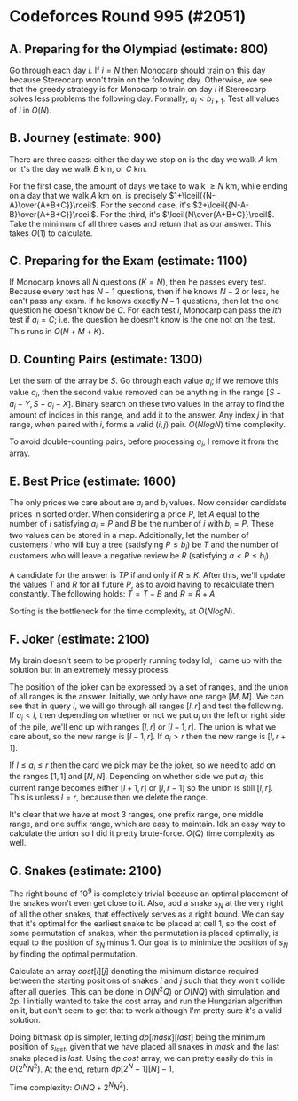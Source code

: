 # Codeforces Round 995 (#2051)

## A. Preparing for the Olympiad (estimate: 800)
Go through each day $i$. If $i=N$ then Monocarp should train on this day because Stereocarp won't train on the following day. Otherwise, we see that the greedy strategy is for Monocarp to train on day $i$ if Stereocarp solves less problems the following day. Formally, $a_i<b_{i+1}$. Test all values of $i$ in $O(N)$.

## B. Journey (estimate: 900)
There are three cases: either the day we stop on is the day we walk $A$ km, or it's the day we walk $B$ km, or $C$ km.

For the first case, the amount of days we take to walk $\ge{N}$ km, while ending on a day that we walk $A$ km on, is precisely $1+\lceil{{N-A}\over{A+B+C}}\rceil$. For the second case, it's $2+\lceil{{N-A-B}\over{A+B+C}}\rceil$. For the third, it's $\lceil{N\over{A+B+C}}\rceil$. Take the minimum of all three cases and return that as our answer. This takes $O(1)$ to calculate.

## C. Preparing for the Exam (estimate: 1100)
If Monocarp knows all $N$ questions ($K=N$), then he passes every test. Because every test has $N-1$ questions, then if he knows $N-2$ or less, he can't pass any exam. If he knows exactly $N-1$ questions, then let the one question he doesn't know be $C$. For each test $i$, Monocarp can pass the $ith$ test if $a_i=C$; i.e. the question he doesn't know is the one not on the test. This runs in $O(N+M+K)$.

## D. Counting Pairs (estimate: 1300)
Let the sum of the array be $S$. Go through each value $a_i$; if we remove this value $a_i$, then the second value removed can be anything in the range $[S-a_i-Y,S-a_i-X]$. Binary search on these two values in the array to find the amount of indices in this range, and add it to the answer. Any index $j$ in that range, when paired with $i$, forms a valid $(i,j)$ pair. $O(NlogN)$ time complexity.

To avoid double-counting pairs, before processing $a_i$, I remove it from the array.

## E. Best Price (estimate: 1600)
The only prices we care about are $a_i$ and $b_i$ values. Now consider candidate prices in sorted order. When considering a price $P$, let $A$ equal to the number of $i$ satisfying $a_i=P$ and $B$ be the number of $i$ with $b_i=P$. These two values can be stored in a map. Additionally, let the number of customers $i$ who will buy a tree (satisfying $P\le{b_i}$) be $T$ and the number of customers who will leave a negative review be $R$ (satisfying $a<P\le{b_i}$).

A candidate for the answer is $TP$ if and only if $R\le{K}$. After this, we'll update the values $T$ and $R$ for all future $P$, as to avoid having to recalculate them constantly. The following holds: $T=T-B$ and $R=R+A$.

Sorting is the bottleneck for the time complexity, at $O(NlogN)$.

## F. Joker (estimate: 2100)
My brain doesn't seem to be properly running today lol; I came up with the solution but in an extremely messy process.

The position of the joker can be expressed by a set of ranges, and the union of all ranges is the answer. Initially, we only have one range $[M,M]$. We can see that in query $i$, we will go through all ranges $[l,r]$ and test the following. If $a_i<l$, then depending on whether or not we put $a_i$ on the left or right side of the pile, we'll end up with ranges $[l,r]$ or $[l-1,r]$. The union is what we care about, so the new range is $[l-1,r]$. If $a_i>r$ then the new range is $[l,r+1]$.

If $l\le{a_i}\le{r}$ then the card we pick may be the joker, so we need to add on the ranges $[1,1]$ and $[N,N]$. Depending on whether side we put $a_i$, this current range becomes either $[l+1,r]$ or $[l,r-1]$ so the union is still $[l,r]$. This is unless $l=r$, because then we delete the range.

It's clear that we have at most $3$ ranges, one prefix range, one middle range, and one suffix range, which are easy to maintain. Idk an easy way to calculate the union so I did it pretty brute-force. $O(Q)$ time complexity as well.

## G. Snakes (estimate: 2100)
The right bound of $10^9$ is completely trivial because an optimal placement of the snakes won't even get close to it. Also, add a snake $s_N$ at the very right of all the other snakes, that effectively serves as a right bound. We can say that it's optimal for the earliest snake to be placed at cell $1$, so the cost of some permutation of snakes, when the permutation is placed optimally, is equal to the position of $s_N$ minus $1$. Our goal is to minimize the position of $s_N$ by finding the optimal permutation.

Calculate an array $cost[i][j]$ denoting the minimum distance required between the starting positions of snakes $i$ and $j$ such that they won't collide after all queries. This can be done in $O(N^2Q)$ or $O(NQ)$ with simulation and 2p. I initially wanted to take the cost array and run the Hungarian algorithm on it, but can't seem to get that to work although I'm pretty sure it's a valid solution.

Doing bitmask dp is simpler, letting $dp[mask][last]$ being the minimum position of $s_{last}$, given that we have placed all snakes in $mask$ and the last snake placed is $last$. Using the $cost$ array, we can pretty easily do this in $O(2^NN^2)$. At the end, return $dp[2^N-1][N]-1$.

Time complexity: $O(NQ+2^NN^2)$.
